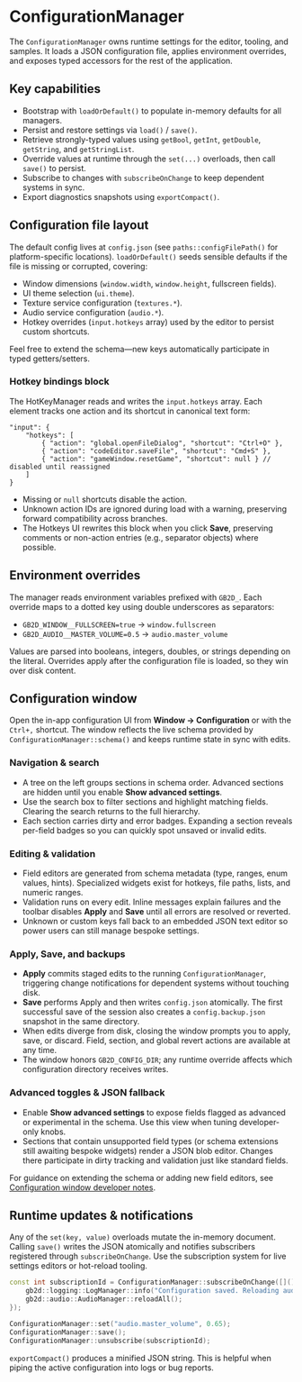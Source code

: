 # ConfigurationManager

The `ConfigurationManager` owns runtime settings for the editor, tooling, and samples. It loads a JSON configuration file, applies environment overrides, and exposes typed accessors for the rest of the application.

## Key capabilities

- Bootstrap with `loadOrDefault()` to populate in-memory defaults for all managers.
- Persist and restore settings via `load()` / `save()`.
- Retrieve strongly-typed values using `getBool`, `getInt`, `getDouble`, `getString`, and `getStringList`.
- Override values at runtime through the `set(...)` overloads, then call `save()` to persist.
- Subscribe to changes with `subscribeOnChange` to keep dependent systems in sync.
- Export diagnostics snapshots using `exportCompact()`.

## Configuration file layout

The default config lives at `config.json` (see `paths::configFilePath()` for platform-specific locations). `loadOrDefault()` seeds sensible defaults if the file is missing or corrupted, covering:

- Window dimensions (`window.width`, `window.height`, fullscreen fields).
- UI theme selection (`ui.theme`).
- Texture service configuration (`textures.*`).
- Audio service configuration (`audio.*`).
- Hotkey overrides (`input.hotkeys` array) used by the editor to persist custom shortcuts.

Feel free to extend the schema—new keys automatically participate in typed getters/setters.

### Hotkey bindings block

The HotKeyManager reads and writes the `input.hotkeys` array. Each element tracks one action and its shortcut in canonical text form:

```jsonc
"input": {
    "hotkeys": [
        { "action": "global.openFileDialog", "shortcut": "Ctrl+O" },
        { "action": "codeEditor.saveFile", "shortcut": "Cmd+S" },
        { "action": "gameWindow.resetGame", "shortcut": null } // disabled until reassigned
    ]
}
```

- Missing or `null` shortcuts disable the action.
- Unknown action IDs are ignored during load with a warning, preserving forward compatibility across branches.
- The Hotkeys UI rewrites this block when you click **Save**, preserving comments or non-action entries (e.g., separator objects) where possible.

## Environment overrides

The manager reads environment variables prefixed with `GB2D_`. Each override maps to a dotted key using double underscores as separators:

- `GB2D_WINDOW__FULLSCREEN=true` → `window.fullscreen`
- `GB2D_AUDIO__MASTER_VOLUME=0.5` → `audio.master_volume`

Values are parsed into booleans, integers, doubles, or strings depending on the literal. Overrides apply after the configuration file is loaded, so they win over disk content.

## Configuration window

Open the in-app configuration UI from **Window → Configuration** or with the `Ctrl+,` shortcut. The window reflects the live schema provided by `ConfigurationManager::schema()` and keeps runtime state in sync with edits.

### Navigation & search

- A tree on the left groups sections in schema order. Advanced sections are hidden until you enable **Show advanced settings**.
- Use the search box to filter sections and highlight matching fields. Clearing the search returns to the full hierarchy.
- Each section carries dirty and error badges. Expanding a section reveals per-field badges so you can quickly spot unsaved or invalid edits.

### Editing & validation

- Field editors are generated from schema metadata (type, ranges, enum values, hints). Specialized widgets exist for hotkeys, file paths, lists, and numeric ranges.
- Validation runs on every edit. Inline messages explain failures and the toolbar disables **Apply** and **Save** until all errors are resolved or reverted.
- Unknown or custom keys fall back to an embedded JSON text editor so power users can still manage bespoke settings.

### Apply, Save, and backups

- **Apply** commits staged edits to the running `ConfigurationManager`, triggering change notifications for dependent systems without touching disk.
- **Save** performs Apply and then writes `config.json` atomically. The first successful save of the session also creates a `config.backup.json` snapshot in the same directory.
- When edits diverge from disk, closing the window prompts you to apply, save, or discard. Field, section, and global revert actions are available at any time.
- The window honors `GB2D_CONFIG_DIR`; any runtime override affects which configuration directory receives writes.

### Advanced toggles & JSON fallback

- Enable **Show advanced settings** to expose fields flagged as advanced or experimental in the schema. Use this view when tuning developer-only knobs.
- Sections that contain unsupported field types (or schema extensions still awaiting bespoke widgets) render a JSON blob editor. Changes there participate in dirty tracking and validation just like standard fields.

For guidance on extending the schema or adding new field editors, see [Configuration window developer notes](configuration-window-developer.md).

## Runtime updates & notifications

Any of the `set(key, value)` overloads mutate the in-memory document. Calling `save()` writes the JSON atomically and notifies subscribers registered through `subscribeOnChange`. Use the subscription system for live settings editors or hot-reload tooling.

```cpp
const int subscriptionId = ConfigurationManager::subscribeOnChange([](){
    gb2d::logging::LogManager::info("Configuration saved. Reloading audio cache...");
    gb2d::audio::AudioManager::reloadAll();
});

ConfigurationManager::set("audio.master_volume", 0.65);
ConfigurationManager::save();
ConfigurationManager::unsubscribe(subscriptionId);
```

`exportCompact()` produces a minified JSON string. This is helpful when piping the active configuration into logs or bug reports.
